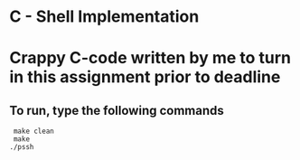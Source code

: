 # C - Shell Implementation
  # Crappy C-code written by me to turn in this assignment prior to deadline

## To run, type the following commands
     make clean
     make
    ./pssh

